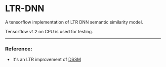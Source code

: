 # LTR-DNN

A tensorflow implementation of LTR DNN semantic similarity model.  

Tensorflow v1.2 on CPU is used for testing.

----------------------

### Reference:

- It's an LTR improvement of [DSSM](https://www.microsoft.com/en-us/research/project/dssm/)


